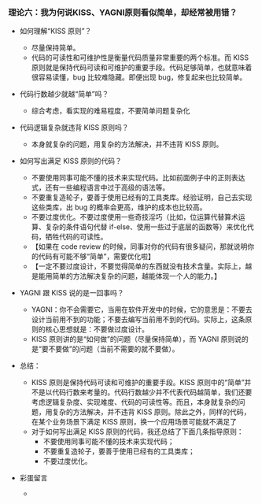 ### 理论六：我为何说KISS、YAGNI原则看似简单，却经常被用错？

- 如何理解“KISS 原则”？
  - 尽量保持简单。
  - 代码的可读性和可维护性是衡量代码质量非常重要的两个标准。而 KISS 原则就是保持代码可读和可维护的重要手段。代码足够简单，也就意味着很容易读懂，bug 比较难隐藏。即便出现 bug，修复起来也比较简单。
- 代码行数越少就越“简单”吗？
  - 综合考虑，看实现的难易程度，不要简单问题复杂化
- 代码逻辑复杂就违背 KISS 原则吗？
  - 本身就复杂的问题，用复杂的方法解决，并不违背 KISS 原则。

- 如何写出满足 KISS 原则的代码？
  - 不要使用同事可能不懂的技术来实现代码。比如前面例子中的正则表达式，还有一些编程语言中过于高级的语法等。
  - 不要重复造轮子，要善于使用已经有的工具类库。经验证明，自己去实现这些类库，出 bug 的概率会更高，维护的成本也比较高。
  - 不要过度优化。不要过度使用一些奇技淫巧（比如，位运算代替算术运算、复杂的条件语句代替 if-else、使用一些过于底层的函数等）来优化代码，牺牲代码的可读性。
  - 【如果在 code review 的时候，同事对你的代码有很多疑问，那就说明你的代码有可能不够“简单”，需要优化啦】
  - 【一定不要过度设计，不要觉得简单的东西就没有技术含量。实际上，越是能用简单的方法解决复杂的问题，越能体现一个人的能力。】

- YAGNI 跟 KISS 说的是一回事吗？

  - YAGNI：你不会需要它，当用在软件开发中的时候，它的意思是：不要去设计当前用不到的功能；不要去编写当前用不到的代码。实际上，这条原则的核心思想就是：不要做过度设计。
  - KISS 原则讲的是“如何做”的问题（尽量保持简单），而 YAGNI 原则说的是“要不要做”的问题（当前不需要的就不要做）。

- 总结：

  - KISS 原则是保持代码可读和可维护的重要手段。KISS 原则中的“简单”并不是以代码行数来考量的。代码行数越少并不代表代码越简单，我们还要考虑逻辑复杂度、实现难度、代码的可读性等。而且，本身就复杂的问题，用复杂的方法解决，并不违背 KISS 原则。除此之外，同样的代码，在某个业务场景下满足 KISS 原则，换一个应用场景可能就不满足了
  - 对于如何写出满足 KISS 原则的代码，我还总结了下面几条指导原则：
    - 不要使用同事可能不懂的技术来实现代码；
    - 不要重复造轮子，要善于使用已经有的工具类库；
    - 不要过度优化。

- 彩蛋留言

  - 

  